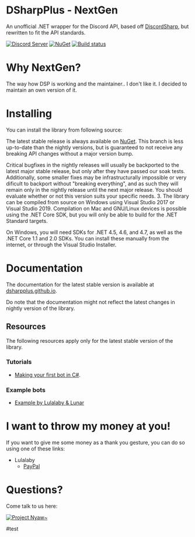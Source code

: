 # DSharpPlus - NextGen
An unofficial .NET wrapper for the Discord API, based off [DiscordSharp](https://github.com/suicvne/DiscordSharp), but rewritten to fit the API standards.

[![Discord Server](https://img.shields.io/discord/858089281214087179.svg?label=discord)](https://discord.gg/CPhrqxu2SF) 
[![NuGet](https://img.shields.io/nuget/vpre/DSharpPlusNextGen.svg)](https://nuget.org/packages/DSharpPlusNextGen)
[![Build status](https://ci.appveyor.com/api/projects/status/1123j3h5983lixsa?svg=true)](https://ci.appveyor.com/project/Lulalaby/dsharpplus-nextgen)

# Why NextGen?
The way how DSP is working and the maintainer.. I don't like it. I decided to maintain an own version of it.

# Installing
You can install the library from following source:

The latest stable release is always available on [NuGet](https://nuget.org/packages/DSharpPlus-NextGen). This branch is less up-to-date than the nightly versions, but is guaranteed to not receive any breaking API changes without a major version bump.

   Critical bugfixes in the nightly releases will usually be backported to the latest major stable release, but only after they have passed our soak tests. Additionally, some smaller fixes may be infrastructurally impossible or very dificult to backport without "breaking everything", and as such they will remain only in the nightly release until the next major release. You should evaluate whether or not this version suits your specific needs.
3. The library can be compiled from source on Windows using Visual Studio 2017 or Visual Studio 2019. Compilation on Mac and GNU/Linux devices is possible using the .NET Core SDK, but you will only be able to build for the .NET Standard targets.

   On Windows, you will need SDKs for .NET 4.5, 4.6, and 4.7, as well as the .NET Core 1.1 and 2.0 SDKs. You can install these manually from the internet, or through the Visual Studio Installer.

# Documentation
The documentation for the latest stable version is available at [dsharpplus.github.io](https://dsharpplus.github.io/).

Do note that the documentation might not reflect the latest changes in nightly version of the library.

## Resources
The following resources apply only for the latest stable version of the library.

### Tutorials
* [Making your first bot in C#](https://dsharpplus.github.io/articles/basics/bot_account.html).

### Example bots
* [Example by Lulalaby & Lunar](https://github.com/Aiko-IT-Systems/DSharpPlus.Examples.Bots)

# I want to throw my money at you!
If you want to give me some money as a thank you gesture, you can do so using one of these links:

* Lulalaby
   * [PayPal](https://paypal.me/aitsys)

# Questions?
Come talk to us here:

[![Project Nyaw~](https://discord.com/api/guilds/858089281214087179/embed.png?style=banner1)](https://discord.gg/CPhrqxu2SF)

#test
